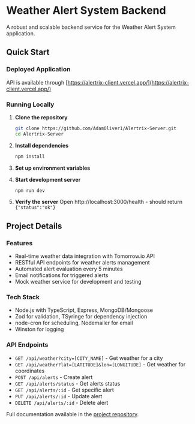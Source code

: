 # Weather Alert System Backend

A robust and scalable backend service for the Weather Alert System application.

## Quick Start

### Deployed Application
API is available through [https://alertrix-client.vercel.app/](https://alertrix-client.vercel.app/)

### Running Locally

1. **Clone the repository**
   ```bash
   git clone https://github.com/AdamOliver1/Alertrix-Server.git
   cd Alertrix-Server
   ```

2. **Install dependencies**
   ```bash
   npm install
   ```

3. **Set up environment variables**
  

4. **Start development server**
   ```bash
   npm run dev
   ```

5. **Verify the server**
   Open http://localhost:3000/health - should return `{"status":"ok"}`

## Project Details

### Features
- Real-time weather data integration with Tomorrow.io API
- RESTful API endpoints for weather alerts management
- Automated alert evaluation every 5 minutes
- Email notifications for triggered alerts
- Mock weather service for development and testing

### Tech Stack
- Node.js with TypeScript, Express, MongoDB/Mongoose
- Zod for validation, TSyringe for dependency injection
- node-cron for scheduling, Nodemailer for email
- Winston for logging

### API Endpoints

- `GET /api/weather?city=[CITY_NAME]` - Get weather for a city
- `GET /api/weather?lat=[LATITUDE]&lon=[LONGITUDE]` - Get weather for coordinates
- `POST /api/alerts` - Create alert
- `GET /api/alerts/status` - Get alerts status
- `GET /api/alerts/:id` - Get specific alert
- `PUT /api/alerts/:id` - Update alert
- `DELETE /api/alerts/:id` - Delete alert

Full documentation available in the [project repository](https://github.com/yourusername/weather-alert-system).
